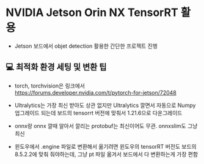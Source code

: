 # NVIDIA Jetson Orin NX TensorRT 활용

- Jetson 보드에서 objet detection 활용한 간단한 프로젝트 진행

## 💻 최적화 환경 세팅 및 변환 팁

- torch, torchvision은 링크에서
https://forums.developer.nvidia.com/t/pytorch-for-jetson/72048


- Ultralytics는 가장 최신 받아도 상관 없지만
Ultralytics 깔면서 자동으로 Numpy 업그레이드 되는데 보드의 tensorrt 버전에 맞춰서 1.21.6으로 다운그레이드


- onnx랑 onnx 깔때 알아서 깔리는 protobuf는 최신이어도 무관. onnxslim도 그냥 최신


- 윈도우에서 .engine 파일로 변환해서 옮기려면 윈도우의 tensorRT 버전도 보드의 8.5.2.2에 맞춰 줘야하는데,
그냥 pt 파일 옮겨서 보드에서 다 변환하는게 가장 편함
